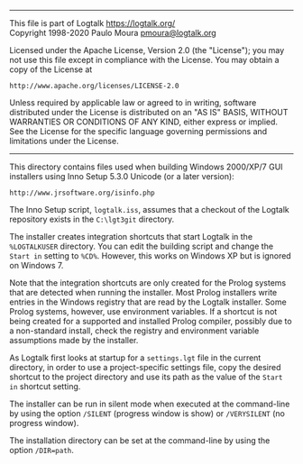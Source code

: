________________________________________________________________________

This file is part of Logtalk <https://logtalk.org/>  
Copyright 1998-2020 Paulo Moura <pmoura@logtalk.org>

Licensed under the Apache License, Version 2.0 (the "License");
you may not use this file except in compliance with the License.
You may obtain a copy of the License at

    http://www.apache.org/licenses/LICENSE-2.0

Unless required by applicable law or agreed to in writing, software
distributed under the License is distributed on an "AS IS" BASIS,
WITHOUT WARRANTIES OR CONDITIONS OF ANY KIND, either express or implied.
See the License for the specific language governing permissions and
limitations under the License.
________________________________________________________________________


This directory contains files used when building Windows 2000/XP/7 GUI 
installers using Inno Setup 5.3.0 Unicode (or a later version):

	http://www.jrsoftware.org/isinfo.php

The Inno Setup script, `logtalk.iss`, assumes that a checkout of the
Logtalk repository exists in the `C:\lgt3git` directory.

The installer creates integration shortcuts that start Logtalk in the
`%LOGTALKUSER` directory. You can edit the building script and change
the `Start in` setting to `%CD%`. However, this works on Windows XP
but is ignored on Windows 7.

Note that the integration shortcuts are only created for the Prolog
systems that are detected when running the installer. Most Prolog
installers write entries in the Windows registry that are read by
the Logtalk installer. Some Prolog systems, however, use environment
variables. If a shortcut is not being created for a supported and
installed Prolog compiler, possibly due to a non-standard install,
check the registry and environment variable assumptions made by the
installer.

As Logtalk first looks at startup for a `settings.lgt` file in the
current directory, in order to use a project-specific settings file,
copy the desired shortcut to the project directory and use its path
as the value of the `Start in` shortcut setting.

The installer can be run in silent mode when executed at the command-line
by using the option `/SILENT` (progress window is show) or `/VERYSILENT`
(no progress window).

The installation directory can be set at the command-line by using the
option `/DIR=path`.
